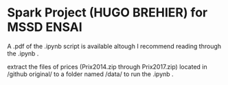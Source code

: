 # Spark Project (HUGO BREHIER) for MSSD ENSAI

A .pdf of the .ipynb script is available altough I recommend reading through the .ipynb .

extract the files of prices (Prix2014.zip through Prix2017.zip) located in /github original/ to a  folder named /data/ to run the .ipynb .
